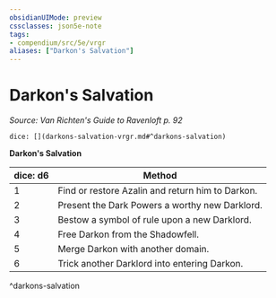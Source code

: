 ```yaml
---
obsidianUIMode: preview
cssclasses: json5e-note
tags:
- compendium/src/5e/vrgr
aliases: ["Darkon's Salvation"]
---
```

# Darkon's Salvation
*Source: Van Richten's Guide to Ravenloft p. 92* 

`dice: [](darkons-salvation-vrgr.md#^darkons-salvation)`

**Darkon's Salvation**

| dice: d6 | Method |
|----------|--------|
| 1 | Find or restore Azalin and return him to Darkon. |
| 2 | Present the Dark Powers a worthy new Darklord. |
| 3 | Bestow a symbol of rule upon a new Darklord. |
| 4 | Free Darkon from the Shadowfell. |
| 5 | Merge Darkon with another domain. |
| 6 | Trick another Darklord into entering Darkon. |
^darkons-salvation